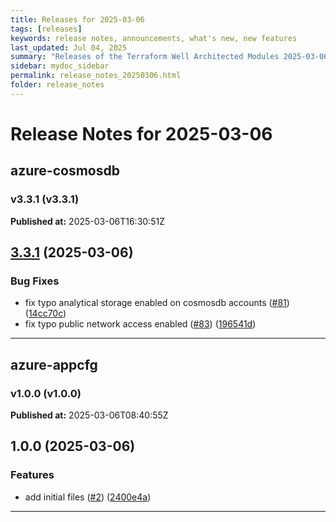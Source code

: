 ```yaml
---
title: Releases for 2025-03-06
tags: [releases]
keywords: release notes, announcements, what's new, new features
last_updated: Jul 04, 2025
summary: "Releases of the Terraform Well Architected Modules 2025-03-06"
sidebar: mydoc_sidebar
permalink: release_notes_20250306.html
folder: release_notes
---
```


# Release Notes for 2025-03-06

## azure-cosmosdb
### v3.3.1 (v3.3.1)
**Published at:** 2025-03-06T16:30:51Z

## [3.3.1](https://github.com/CloudNationHQ/terraform-azure-cosmosdb/compare/v3.3.0...v3.3.1) (2025-03-06)


### Bug Fixes

* fix typo analytical storage enabled on cosmosdb accounts ([#81](https://github.com/CloudNationHQ/terraform-azure-cosmosdb/issues/81)) ([14cc70c](https://github.com/CloudNationHQ/terraform-azure-cosmosdb/commit/14cc70cd70270827251ce884906a30ee4236e940))
* fix typo public network access enabled ([#83](https://github.com/CloudNationHQ/terraform-azure-cosmosdb/issues/83)) ([196541d](https://github.com/CloudNationHQ/terraform-azure-cosmosdb/commit/196541d3280df153c03997d611a04a6546d3149f))

---

## azure-appcfg
### v1.0.0 (v1.0.0)
**Published at:** 2025-03-06T08:40:55Z

## 1.0.0 (2025-03-06)


### Features

* add initial files ([#2](https://github.com/CloudNationHQ/terraform-azure-appcfg/issues/2)) ([2400e4a](https://github.com/CloudNationHQ/terraform-azure-appcfg/commit/2400e4a30af10789bf21bf87c8ea912097d97137))

---

